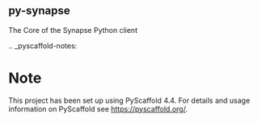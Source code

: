 ## py-synapse

The Core of the Synapse Python client

.. _pyscaffold-notes:

Note
====

This project has been set up using PyScaffold 4.4. For details and usage
information on PyScaffold see https://pyscaffold.org/.
